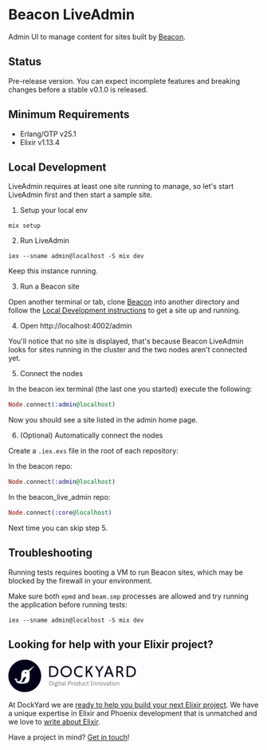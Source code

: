 # Beacon LiveAdmin

Admin UI to manage content for sites built by [Beacon](https://github.com/BeaconCMS/beacon).

## Status

Pre-release version. You can expect incomplete features and breaking changes before a stable v0.1.0 is released.

## Minimum Requirements

- Erlang/OTP v25.1
- Elixir v1.13.4

## Local Development

LiveAdmin requires at least one site running to manage, so let's start LiveAdmin first and then start a sample site.

1. Setup your local env

```shell
mix setup
```

2. Run LiveAdmin

```shell
iex --sname admin@localhost -S mix dev
```

Keep this instance running.

3. Run a Beacon site

Open another terminal or tab, clone [Beacon](https://github.com/BeaconCMS/beacon) into another directory and follow the [Local Development instructions](https://github.com/BeaconCMS/beacon#local-development) to get a site up and running.

4. Open http://localhost:4002/admin

You'll notice that no site is displayed, that's because Beacon LiveAdmin looks for sites running in the cluster and the two nodes aren't connected yet.

5. Connect the nodes

In the beacon iex terminal (the last one you started) execute the following:

```elixir
Node.connect(:admin@localhost)
```

Now you should see a site listed in the admin home page.

6. (Optional) Automatically connect the nodes

Create a `.iex.exs` file in the root of each repository:

In the beacon repo:

```elixir
Node.connect(:admin@localhost)
```

In the beacon_live_admin repo:

```elixir
Node.connect(:core@localhost)
```

Next time you can skip step 5.

## Troubleshooting

Running tests requires booting a VM to run Beacon sites, which may be blocked by the firewall in your environment.

Make sure both `epmd` and `beam.smp` processes are allowed and try running the application before running tests:

```shell
iex --sname admin@localhost -S mix dev
```

## Looking for help with your Elixir project?

<img src="assets/images/dockyard_logo.png" width="256" alt="DockYard logo">

At DockYard we are [ready to help you build your next Elixir project](https://dockyard.com/phoenix-consulting).
We have a unique expertise in Elixir and Phoenix development that is unmatched and we love to [write about Elixir](https://dockyard.com/blog/categories/elixir).

Have a project in mind? [Get in touch](https://dockyard.com/contact/hire-us)!
